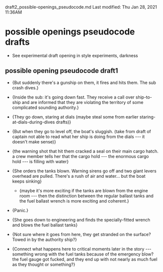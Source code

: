 draft2_possible-openings_pseudocode.md
Last modified: Thu Jan 28, 2021  11:36AM

# possible openings pseudocode drafts
* See experimental draft opening in style experiments, darkness



## possible opening pseudocode draft1



* {But suddenly there's a gunship on them, it fires and hits them. The sub crash dives.}

* {Inside the sub: it's going down fast. They receive a call over ship-to-ship and are informed that they are violating the territory of some complicated sounding authority.}

* {They go down, staring at dials (maybe steal some from earlier staring-at-dials-during-dives drafts)}

* {But when they go to level off, the boat's sluggish. (take from draft of captain not able to read what her ship is doing from the dials --- it doesn't make sense)}

* {the warning shot that hit them cracked a seal on their main cargo hatch. a crew member tells her that the cargo hold --- the enormous cargo hold --- is filling with water}

* {She orders the tanks blown. Warning sirens go off and two giant levers overhead are pulled. There's a rush of air and water... but the boat keeps sinking}
	* {maybe it's more exciting if the tanks are blown from the engine room --- then the distinction between the regular ballast tanks and the fuel ballast wrench is more exciting and coherent.} 

* {Panic.}

* {She goes down to engineering and finds the specially-fitted wrench and blows the fuel ballast tanks}

* {Not sure where it goes from here, they get stranded on the surface? Towed in by the authority ship?}

* {Connect what happens here to critical moments later in the story --- something wrong with the fuel tanks because of the emergency blow? the fuel gauge got fucked, and they end up with not nearly as much fuel as they thought or something?}


